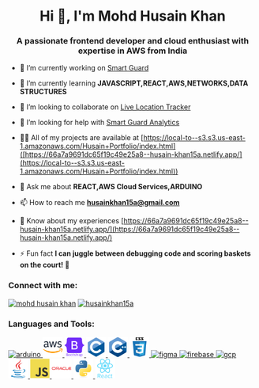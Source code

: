 <h1 align="center">Hi 👋, I'm Mohd Husain Khan</h1>
<h3 align="center">A passionate frontend developer and cloud enthusiast with expertise in AWS from India</h3>

- 🔭 I’m currently working on [Smart Guard](https://github.com/husain-khan/Smart-Guard.git)

- 🌱 I’m currently learning **JAVASCRIPT,REACT,AWS,NETWORKS,DATA STRUCTURES**

- 👯 I’m looking to collaborate on [Live Location Tracker](https://github.com/husain-khan/SmartGuard-hardware.git)

- 🤝 I’m looking for help with [Smart Guard Analytics](https://github.com/husain-khan/SmartGuard-hardware.git)

- 👨‍💻 All of my projects are available at [https://local-to--s3.s3.us-east-1.amazonaws.com/Husain+Portfolio/index.html]([https://66a7a9691dc65f19c49e25a8--husain-khan15a.netlify.app/](https://local-to--s3.s3.us-east-1.amazonaws.com/Husain+Portfolio/index.html))

- 💬 Ask me about **REACT,AWS Cloud Services,ARDUINO**

- 📫 How to reach me **husainkhan15a@gmail.com**

- 📄 Know about my experiences [https://66a7a9691dc65f19c49e25a8--husain-khan15a.netlify.app/](https://66a7a9691dc65f19c49e25a8--husain-khan15a.netlify.app/)

- ⚡ Fun fact **I can juggle between debugging code and scoring baskets on the court! 🏀**

<h3 align="left">Connect with me:</h3>
<p align="left">
<a href="https://www.linkedin.com/in/mohdhusainkhan/" target="blank"><img align="center" src="https://raw.githubusercontent.com/rahuldkjain/github-profile-readme-generator/master/src/images/icons/Social/linked-in-alt.svg" alt="mohd husain khan" height="30" width="40" /></a>
<a href="https://www.leetcode.com/husainkhan15a" target="blank"><img align="center" src="https://raw.githubusercontent.com/rahuldkjain/github-profile-readme-generator/master/src/images/icons/Social/leet-code.svg" alt="husainkhan15a" height="30" width="40" /></a>
</p>

<h3 align="left">Languages and Tools:</h3>
<p align="left"> <a href="https://www.arduino.cc/" target="_blank" rel="noreferrer"> <img src="https://cdn.worldvectorlogo.com/logos/arduino-1.svg" alt="arduino" width="40" height="40"/> </a> <a href="https://aws.amazon.com" target="_blank" rel="noreferrer"> <img src="https://raw.githubusercontent.com/devicons/devicon/master/icons/amazonwebservices/amazonwebservices-original-wordmark.svg" alt="aws" width="40" height="40"/> </a> <a href="https://getbootstrap.com" target="_blank" rel="noreferrer"> <img src="https://raw.githubusercontent.com/devicons/devicon/master/icons/bootstrap/bootstrap-plain-wordmark.svg" alt="bootstrap" width="40" height="40"/> </a> <a href="https://www.cprogramming.com/" target="_blank" rel="noreferrer"> <img src="https://raw.githubusercontent.com/devicons/devicon/master/icons/c/c-original.svg" alt="c" width="40" height="40"/> </a> <a href="https://www.w3schools.com/cpp/" target="_blank" rel="noreferrer"> <img src="https://raw.githubusercontent.com/devicons/devicon/master/icons/cplusplus/cplusplus-original.svg" alt="cplusplus" width="40" height="40"/> </a> <a href="https://www.w3schools.com/css/" target="_blank" rel="noreferrer"> <img src="https://raw.githubusercontent.com/devicons/devicon/master/icons/css3/css3-original-wordmark.svg" alt="css3" width="40" height="40"/> </a> <a href="https://www.figma.com/" target="_blank" rel="noreferrer"> <img src="https://www.vectorlogo.zone/logos/figma/figma-icon.svg" alt="figma" width="40" height="40"/> </a> <a href="https://firebase.google.com/" target="_blank" rel="noreferrer"> <img src="https://www.vectorlogo.zone/logos/firebase/firebase-icon.svg" alt="firebase" width="40" height="40"/> </a> <a href="https://cloud.google.com" target="_blank" rel="noreferrer"> <img src="https://www.vectorlogo.zone/logos/google_cloud/google_cloud-icon.svg" alt="gcp" width="40" height="40"/> </a> <a href="https://www.java.com" target="_blank" rel="noreferrer"> <img src="https://raw.githubusercontent.com/devicons/devicon/master/icons/java/java-original.svg" alt="java" width="40" height="40"/> </a> <a href="https://developer.mozilla.org/en-US/docs/Web/JavaScript" target="_blank" rel="noreferrer"> <img src="https://raw.githubusercontent.com/devicons/devicon/master/icons/javascript/javascript-original.svg" alt="javascript" width="40" height="40"/> </a> <a href="https://www.oracle.com/" target="_blank" rel="noreferrer"> <img src="https://raw.githubusercontent.com/devicons/devicon/master/icons/oracle/oracle-original.svg" alt="oracle" width="40" height="40"/> </a> <a href="https://www.python.org" target="_blank" rel="noreferrer"> <img src="https://raw.githubusercontent.com/devicons/devicon/master/icons/python/python-original.svg" alt="python" width="40" height="40"/> </a> <a href="https://reactjs.org/" target="_blank" rel="noreferrer"> <img src="https://raw.githubusercontent.com/devicons/devicon/master/icons/react/react-original-wordmark.svg" alt="react" width="40" height="40"/> </a> </p>

